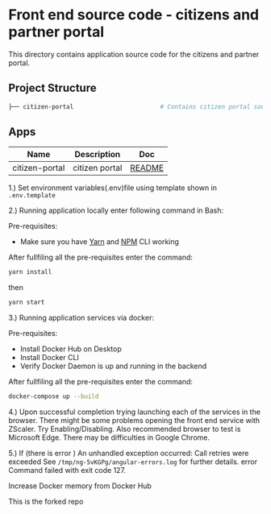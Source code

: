 # Front end source code - citizens and partner portal

This directory contains application source code for the citizens and partner portal.

## Project Structure

```bash
├── citizen-portal                        # Contains citizen portal source code.
```

## Apps

Name           | Description    | Doc
-------------- | -------------- | ----------------------------------
citizen-portal | citizen portal | [README](citizen-portal/README.md)

1.) Set environment variables(.env)file using template shown in `.env.template`

2.) Running application locally enter following command in Bash:

Pre-requisites:

- Make sure you have [Yarn](https://classic.yarnpkg.com/en/docs/getting-started/) and [NPM](https://docs.npmjs.com/getting-started) CLI working

After fullfiling all the pre-requisites enter the command:

```bash
yarn install
```

then

```bash
yarn start
```

3.) Running application services via docker:

Pre-requisites:

- Install Docker Hub on Desktop
- Install Docker CLI
- Verify Docker Daemon is up and running in the backend

After fullfiling all the pre-requisites enter the command:

```bash
docker-compose up --build
```

4.) Upon successful completion trying launching each of the services in the browser. There might be some problems opening the front end service with ZScaler. Try Enabling/Disabling. Also recommended browser to test is Microsoft Edge. There may be difficulties in Google Chrome.

5.) If (there is error ) An unhandled exception occurred: Call retries were exceeded See `/tmp/ng-5vKGPg/angular-errors.log` for further details. error Command failed with exit code 127.

Increase Docker memory from Docker Hub

This is the forked repo
